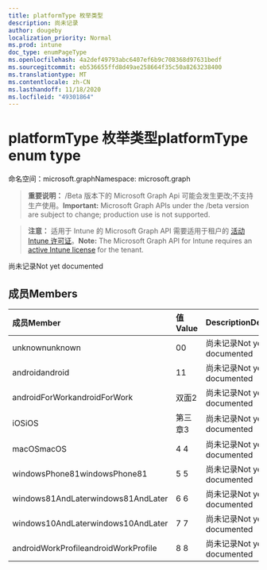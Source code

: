```yaml
---
title: platformType 枚举类型
description: 尚未记录
author: dougeby
localization_priority: Normal
ms.prod: intune
doc_type: enumPageType
ms.openlocfilehash: 4a2def49793abc6407ef6b9c708368d97631bedf
ms.sourcegitcommit: eb536655ffd8d49ae258664f35c50a8263238400
ms.translationtype: MT
ms.contentlocale: zh-CN
ms.lasthandoff: 11/18/2020
ms.locfileid: "49301864"
---
```

# <a name="platformtype-enum-type"></a><span data-ttu-id="bbad8-103">platformType 枚举类型</span><span class="sxs-lookup"><span data-stu-id="bbad8-103">platformType enum type</span></span>

<span data-ttu-id="bbad8-104">命名空间：microsoft.graph</span><span class="sxs-lookup"><span data-stu-id="bbad8-104">Namespace: microsoft.graph</span></span>

> <span data-ttu-id="bbad8-105">**重要说明：** /Beta 版本下的 Microsoft Graph Api 可能会发生更改;不支持生产使用。</span><span class="sxs-lookup"><span data-stu-id="bbad8-105">**Important:** Microsoft Graph APIs under the /beta version are subject to change; production use is not supported.</span></span>

> <span data-ttu-id="bbad8-106">**注意：** 适用于 Intune 的 Microsoft Graph API 需要适用于租户的 [活动 Intune 许可证](https://go.microsoft.com/fwlink/?linkid=839381)。</span><span class="sxs-lookup"><span data-stu-id="bbad8-106">**Note:** The Microsoft Graph API for Intune requires an [active Intune license](https://go.microsoft.com/fwlink/?linkid=839381) for the tenant.</span></span>

<span data-ttu-id="bbad8-107">尚未记录</span><span class="sxs-lookup"><span data-stu-id="bbad8-107">Not yet documented</span></span>

## <a name="members"></a><span data-ttu-id="bbad8-108">成员</span><span class="sxs-lookup"><span data-stu-id="bbad8-108">Members</span></span>
|<span data-ttu-id="bbad8-109">成员</span><span class="sxs-lookup"><span data-stu-id="bbad8-109">Member</span></span>|<span data-ttu-id="bbad8-110">值</span><span class="sxs-lookup"><span data-stu-id="bbad8-110">Value</span></span>|<span data-ttu-id="bbad8-111">Description</span><span class="sxs-lookup"><span data-stu-id="bbad8-111">Description</span></span>|
|:---|:---|:---|
|<span data-ttu-id="bbad8-112">unknown</span><span class="sxs-lookup"><span data-stu-id="bbad8-112">unknown</span></span>|<span data-ttu-id="bbad8-113">0</span><span class="sxs-lookup"><span data-stu-id="bbad8-113">0</span></span>|<span data-ttu-id="bbad8-114">尚未记录</span><span class="sxs-lookup"><span data-stu-id="bbad8-114">Not yet documented</span></span>|
|<span data-ttu-id="bbad8-115">android</span><span class="sxs-lookup"><span data-stu-id="bbad8-115">android</span></span>|<span data-ttu-id="bbad8-116">1</span><span class="sxs-lookup"><span data-stu-id="bbad8-116">1</span></span>|<span data-ttu-id="bbad8-117">尚未记录</span><span class="sxs-lookup"><span data-stu-id="bbad8-117">Not yet documented</span></span>|
|<span data-ttu-id="bbad8-118">androidForWork</span><span class="sxs-lookup"><span data-stu-id="bbad8-118">androidForWork</span></span>|<span data-ttu-id="bbad8-119">双面</span><span class="sxs-lookup"><span data-stu-id="bbad8-119">2</span></span>|<span data-ttu-id="bbad8-120">尚未记录</span><span class="sxs-lookup"><span data-stu-id="bbad8-120">Not yet documented</span></span>|
|<span data-ttu-id="bbad8-121">iOS</span><span class="sxs-lookup"><span data-stu-id="bbad8-121">iOS</span></span>|<span data-ttu-id="bbad8-122">第三章</span><span class="sxs-lookup"><span data-stu-id="bbad8-122">3</span></span>|<span data-ttu-id="bbad8-123">尚未记录</span><span class="sxs-lookup"><span data-stu-id="bbad8-123">Not yet documented</span></span>|
|<span data-ttu-id="bbad8-124">macOS</span><span class="sxs-lookup"><span data-stu-id="bbad8-124">macOS</span></span>|<span data-ttu-id="bbad8-125">4 </span><span class="sxs-lookup"><span data-stu-id="bbad8-125">4</span></span>|<span data-ttu-id="bbad8-126">尚未记录</span><span class="sxs-lookup"><span data-stu-id="bbad8-126">Not yet documented</span></span>|
|<span data-ttu-id="bbad8-127">windowsPhone81</span><span class="sxs-lookup"><span data-stu-id="bbad8-127">windowsPhone81</span></span>|<span data-ttu-id="bbad8-128">5 </span><span class="sxs-lookup"><span data-stu-id="bbad8-128">5</span></span>|<span data-ttu-id="bbad8-129">尚未记录</span><span class="sxs-lookup"><span data-stu-id="bbad8-129">Not yet documented</span></span>|
|<span data-ttu-id="bbad8-130">windows81AndLater</span><span class="sxs-lookup"><span data-stu-id="bbad8-130">windows81AndLater</span></span>|<span data-ttu-id="bbad8-131">6 </span><span class="sxs-lookup"><span data-stu-id="bbad8-131">6</span></span>|<span data-ttu-id="bbad8-132">尚未记录</span><span class="sxs-lookup"><span data-stu-id="bbad8-132">Not yet documented</span></span>|
|<span data-ttu-id="bbad8-133">windows10AndLater</span><span class="sxs-lookup"><span data-stu-id="bbad8-133">windows10AndLater</span></span>|<span data-ttu-id="bbad8-134">7 </span><span class="sxs-lookup"><span data-stu-id="bbad8-134">7</span></span>|<span data-ttu-id="bbad8-135">尚未记录</span><span class="sxs-lookup"><span data-stu-id="bbad8-135">Not yet documented</span></span>|
|<span data-ttu-id="bbad8-136">androidWorkProfile</span><span class="sxs-lookup"><span data-stu-id="bbad8-136">androidWorkProfile</span></span>|<span data-ttu-id="bbad8-137">8 </span><span class="sxs-lookup"><span data-stu-id="bbad8-137">8</span></span>|<span data-ttu-id="bbad8-138">尚未记录</span><span class="sxs-lookup"><span data-stu-id="bbad8-138">Not yet documented</span></span>|




